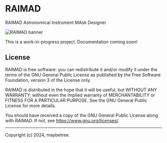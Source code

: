 # RAIMAD

RAIMAD Astronomical Instrument MAsk Designer

![RAIMAD banner](img/raimad-banner.png)

This is a work-in-progress project. Documentation coming soon!

## License

RAIMAD is free software: you can redistribute it and/or modify it under
the terms of the GNU General Public License as published by the Free Software
Foundation, version 3 of the License only.

RAIMAD is distributed in the hope that it will be useful, but WITHOUT ANY
WARRANTY; without even the implied warranty of MERCHANTABILITY or FITNESS FOR A
PARTICULAR PURPOSE. See the GNU General Public License for more details.

You should have received a copy of the GNU General Public License along with
RAIMAD. If not, see <https://www.gnu.org/licenses/>. 

---

Copyright (c) 2024, maybetree.

